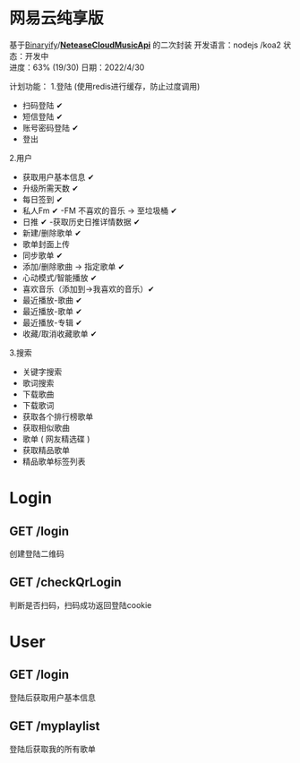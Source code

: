 
# 网易云纯享版
基于[Binaryify](https://github.com/Binaryify)/**[NeteaseCloudMusicApi](https://github.com/Binaryify/NeteaseCloudMusicApi)** 的二次封装
开发语言：nodejs /koa2
状态：开发中 </br>
进度：63%   (19/30)
日期：2022/4/30

计划功能：
1.登陆 (使用redis进行缓存，防止过度调用)
- 扫码登陆 ✔
- 短信登陆 ✔
- 账号密码登陆 ✔
- 登出 

2.用户
- 获取用户基本信息 ✔
- 升级所需天数 ✔
- 每日签到 ✔
- 私人Fm ✔
  -FM 不喜欢的音乐 -> 至垃圾桶 ✔
- 日推 ✔
  -获取历史日推详情数据  ✔
- 新建/删除歌单  ✔
- 歌单封面上传 
- 同步歌单 ✔
- 添加/删除歌曲 -> 指定歌单 ✔
- 心动模式/智能播放 ✔
- 喜欢音乐（添加到->我喜欢的音乐）✔
- 最近播放-歌曲 ✔
- 最近播放-歌单 ✔
- 最近播放-专辑 ✔
- 收藏/取消收藏歌单 ✔

3.搜索
- 关键字搜索
- 歌词搜索
- 下载歌曲
- 下载歌词
- 获取各个排行榜歌单
- 获取相似歌曲
- 歌单 ( 网友精选碟 )
- 获取精品歌单
- 精品歌单标签列表


# Login

## GET /login

创建登陆二维码

## GET /checkQrLogin

判断是否扫码，扫码成功返回登陆cookie





# User

## GET /login

登陆后获取用户基本信息

## GET /myplaylist

登陆后获取我的所有歌单





